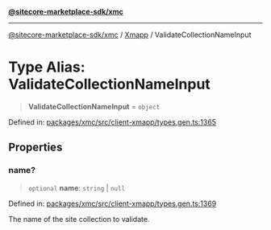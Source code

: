 [**@sitecore-marketplace-sdk/xmc**](../../../../README.md)

***

[@sitecore-marketplace-sdk/xmc](../../../../README.md) / [Xmapp](../README.md) / ValidateCollectionNameInput

# Type Alias: ValidateCollectionNameInput

> **ValidateCollectionNameInput** = `object`

Defined in: [packages/xmc/src/client-xmapp/types.gen.ts:1365](https://github.com/Sitecore/marketplace-sdk/blob/893df143248e67d8c66e942a96045542130259a0/packages/xmc/src/client-xmapp/types.gen.ts#L1365)

## Properties

### name?

> `optional` **name**: `string` \| `null`

Defined in: [packages/xmc/src/client-xmapp/types.gen.ts:1369](https://github.com/Sitecore/marketplace-sdk/blob/893df143248e67d8c66e942a96045542130259a0/packages/xmc/src/client-xmapp/types.gen.ts#L1369)

The name of the site collection to validate.
